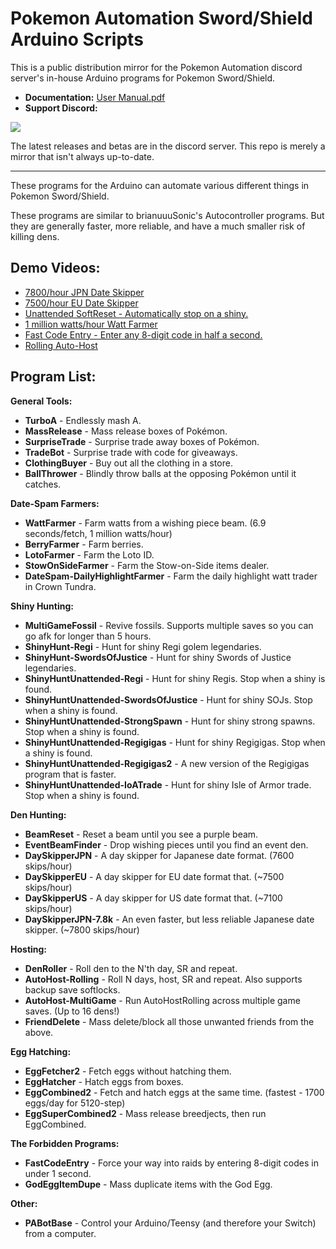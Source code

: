 # Pokemon Automation Sword/Shield Arduino Scripts
This is a public distribution mirror for the Pokemon Automation discord server's in-house Arduino programs for Pokemon Sword/Shield.

 - **Documentation:** [User Manual.pdf](!User%20Manual.pdf)
 - **Support Discord:**

[<img src="https://canary.discordapp.com/api/guilds/695809740428673034/widget.png?style=banner2">](https://discord.gg/cQ4gWxN)

The latest releases and betas are in the discord server. This repo is merely a mirror that isn't always up-to-date.

-----

These programs for the Arduino can automate various different things in Pokemon Sword/Shield.

These programs are similar to brianuuuSonic's Autocontroller programs. But they are generally faster, more reliable, and have a much smaller risk of killing dens.

## Demo Videos:
 - [7800/hour JPN Date Skipper](https://cdn.discordapp.com/attachments/755635697737531544/755637307167735888/DaySkipperJPN-7.8k.mov)
 - [7500/hour EU Date Skipper](https://cdn.discordapp.com/attachments/755635697737531544/755638422558736434/DaySkipperEU-7.5k.mov)
 - [Unattended SoftReset - Automatically stop on a shiny.](https://cdn.discordapp.com/attachments/755635697737531544/772244388109090817/ShinyTerrakion.mp4)
 - [1 million watts/hour Watt Farmer](https://cdn.discordapp.com/attachments/755635697737531544/755640509376233522/WattFarmer.mov)
 - [Fast Code Entry - Enter any 8-digit code in half a second.](https://cdn.discordapp.com/attachments/755635697737531544/755642709183561789/FastCodeEntry.mov)
 - [Rolling Auto-Host](https://cdn.discordapp.com/attachments/755635697737531544/755891856172253194/RollingAutoHost.mov)

## Program List:

**General Tools:**
-	**TurboA** - Endlessly mash A.
-	**MassRelease** - Mass release boxes of Pokémon.
-	**SurpriseTrade** - Surprise trade away boxes of Pokémon.
-	**TradeBot** - Surprise trade with code for giveaways.
-	**ClothingBuyer** - Buy out all the clothing in a store.
-	**BallThrower** - Blindly throw balls at the opposing Pokémon until it catches.

**Date-Spam Farmers:**
-	**WattFarmer** - Farm watts from a wishing piece beam. (6.9 seconds/fetch, 1 million watts/hour)
-	**BerryFarmer** - Farm berries.
-	**LotoFarmer** - Farm the Loto ID.
-	**StowOnSideFarmer** - Farm the Stow-on-Side items dealer.
-	**DateSpam-DailyHighlightFarmer** - Farm the daily highlight watt trader in Crown Tundra.

**Shiny Hunting:**
-	**MultiGameFossil** - Revive fossils. Supports multiple saves so you can go afk for longer than 5 hours.
-	**ShinyHunt-Regi** - Hunt for shiny Regi golem legendaries.
-	**ShinyHunt-SwordsOfJustice** - Hunt for shiny Swords of Justice legendaries.
-	**ShinyHuntUnattended-Regi** - Hunt for shiny Regis. Stop when a shiny is found.
-	**ShinyHuntUnattended-SwordsOfJustice** - Hunt for shiny SOJs. Stop when a shiny is found.
-	**ShinyHuntUnattended-StrongSpawn** - Hunt for shiny strong spawns. Stop when a shiny is found.
-	**ShinyHuntUnattended-Regigigas** - Hunt for shiny Regigigas. Stop when a shiny is found.
-	**ShinyHuntUnattended-Regigigas2** - A new version of the Regigigas program that is faster.
-	**ShinyHuntUnattended-IoATrade** - Hunt for shiny Isle of Armor trade. Stop when a shiny is found.


**Den Hunting:**
-	**BeamReset** - Reset a beam until you see a purple beam.
-	**EventBeamFinder** - Drop wishing pieces until you find an event den.
-	**DaySkipperJPN** - A day skipper for Japanese date format. (7600 skips/hour)
-	**DaySkipperEU** - A day skipper for EU date format that. (~7500 skips/hour)
-	**DaySkipperUS** - A day skipper for US date format that. (~7100 skips/hour)
-	**DaySkipperJPN-7.8k** - An even faster, but less reliable Japanese date skipper. (~7800 skips/hour)

**Hosting:**
-	**DenRoller** - Roll den to the N'th day, SR and repeat.
-	**AutoHost-Rolling** - Roll N days, host, SR and repeat. Also supports backup save softlocks.
-	**AutoHost-MultiGame** - Run AutoHostRolling across multiple game saves. (Up to 16 dens!)
-	**FriendDelete** - Mass delete/block all those unwanted friends from the above.

**Egg Hatching:**
-	**EggFetcher2** - Fetch eggs without hatching them.
-	**EggHatcher** - Hatch eggs from boxes.
-	**EggCombined2** - Fetch and hatch eggs at the same time. (fastest - 1700 eggs/day for 5120-step)
-	**EggSuperCombined2** - Mass release breedjects, then run EggCombined.

**The Forbidden Programs:**
-	**FastCodeEntry** - Force your way into raids by entering 8-digit codes in under 1 second.
-	**GodEggItemDupe** - Mass duplicate items with the God Egg.

**Other:**
- **PABotBase** - Control your Arduino/Teensy (and therefore your Switch) from a computer.
